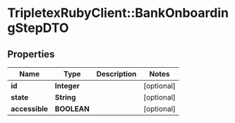 # TripletexRubyClient::BankOnboardingStepDTO

## Properties
Name | Type | Description | Notes
------------ | ------------- | ------------- | -------------
**id** | **Integer** |  | [optional] 
**state** | **String** |  | [optional] 
**accessible** | **BOOLEAN** |  | [optional] 


